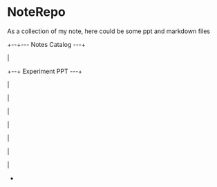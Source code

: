 # NoteRepo
As a collection of my note, here could be some ppt and markdown files


+--+--- Notes Catalog ---+

   |
   
   +--+  Experiment PPT ---+
   
   |
   
   |
   
   |
   
   |
   
   |
   
   |
   
   |
   
   +
